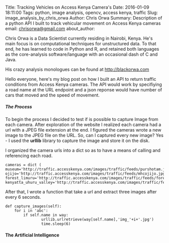 
Title: Tracking Vehicles on Access Kenya Camera's
Date: 2016-01-09 18:11:00
Tags: python, image analysis, opencv, access kenya, traffic
Slug: image_analysis_by_chris_orwa
Author: Chris Orwa
Summary: Description of a python API I built to track vehicular movement on Access Kenya cameras
email: chrisorwa@gmail.com
about_author: <p> Chris Orwa is a Data Scientist currently residing in Nairobi, Kenya. He's main focus is on computational techniques for unstructured data. To that end, he has learned to code in Python and R, and retained both languages as the core-analysis software/language with an occasional dash of C and Java. </p><p>His crazy analysis monologues can be found at <a href="http://blackorwa.com" target="_blank">http://blackorwa.com </a></p>

Hello everyone, here's my blog post on how I built an API to return traffic conditions from Access Kenya cameras. The API would work by specifiying a road name at the URL endpoint and a json reponse would have number of cars that moved and the speed of movement. 

##### The Process
To begin the process I decided to test if is possible to capture Image from each camera. After exploration of the website I realized each camera had a url with a JPEG file extension at the end. I figured the cameras wrote a new image to the JPEG file on the URL. So, can I captured every new image? Yes - I used the **urllib** library to capture the image and store it on the disk.

I organized the camera urls into a dict so as to have a means of calling and referencing each road.

    cameras = dict (
    museum='http://traffic.accesskenya.com/images/traffic/feeds/purshotam.jpg',
    ojijo='http://traffic.accesskenya.com/images/traffic/feeds/mhcojijo.jpg',
    forest_limuru='http://traffic.accesskenya.com/images/traffic/feeds/forestlimuru.jpg?',
    kenyatta_uhuru_valley='http://traffic.accesskenya.com/images/traffic/feeds/barclaysplaza.jpg',)
    
After that, I wrote a function that take a url and extract three images after every 6 seconds.

    def capture_images(self):
        for i in 'abc':
            if self.name in way:
                    urllib.urlretrieve(way[self.name],'img_'+i+'.jpg')
                    time.sleep(6)

#### The Artificial Intelligence

